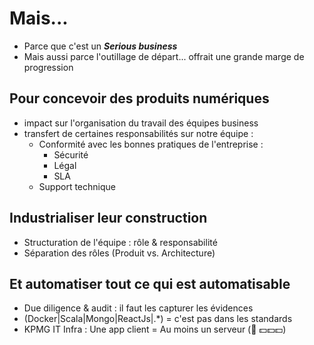 # Mais...

- Parce que c'est un ***Serious business***
- Mais aussi parce l'outillage de départ... offrait une grande marge de progression 


## Pour concevoir des produits numériques 

- impact sur l'organisation du travail des équipes business
- transfert de certaines responsabilités sur notre équipe : 
  * Conformité avec les bonnes pratiques de l'entreprise :
    * Sécurité
    * Légal
    * SLA
  * Support technique


## Industrialiser leur construction

- Structuration de l'équipe : rôle & responsabilité
- Séparation des rôles (Produit vs. Architecture)


## Et automatiser tout ce qui est automatisable

- Due diligence & audit : il faut les capturer les évidences
- (Docker|Scala|Mongo|ReactJs|.*) =  c'est pas dans les standards
- KPMG IT Infra : Une app client = Au moins un serveur (🤭 💵💵💵)
